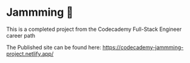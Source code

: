 # Jammming 🎵

This is a completed project from the Codecademy Full-Stack Engineer career path

The Published site can be found here: https://codecademy-jammming-project.netlify.app/
